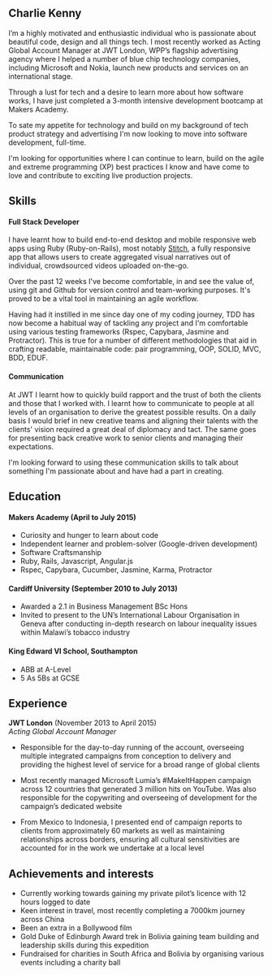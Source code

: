 ## Charlie Kenny

I’m a highly motivated and enthusiastic individual who is passionate about beautiful code, design and all things tech. I most recently worked as Acting Global Account Manager at JWT London, WPP’s flagship advertising agency where I helped a number of blue chip technology companies, including Microsoft and Nokia, launch new products and services on an international stage. 

Through a lust for tech and a desire to learn more about how software works, I have just completed a 3-month intensive development bootcamp at Makers Academy.

To sate my appetite for technology and build on my background of tech product strategy and advertising I'm now looking to move into software development, full-time.

I'm looking for opportunities where I can continue to learn, build on the agile and extreme programming (XP) best practices I know and have come to love and contribute to exciting live production projects.

## Skills

#### Full Stack Developer

I have learnt how to build end-to-end desktop and mobile responsive web apps using Ruby (Ruby-on-Rails), most notably [Stitch](http://stitchvid.herokuapp.com/), a fully responsive app that allows users to create aggregated visual narratives out of individual, crowdsourced videos uploaded on-the-go.

Over the past 12 weeks I've become comfortable, in and see the value of, using git and Github for version control and team-working purposes. It's proved to be a vital tool in maintaining an agile workflow.

Having had it instilled in me since day one of my coding journey, TDD has now become a habitual way of tackling any project and I'm comfortable using various testing frameworks (Rspec, Capybara, Jasmine and Protractor). This is true for a number of different methodologies that aid in crafting readable, maintainable code: pair programming, OOP, SOLID, MVC, BDD, EDUF.

#### Communication

At JWT I learnt how to quickly build rapport and the trust of both the clients and those that I worked with. I learnt how to communicate to people at all levels of an organisation to derive the greatest possible results. On a daily basis I would brief in new creative teams and aligning their talents with the clients' vision required a great deal of diplomacy and tact.
The same goes for presenting back creative work to senior clients and managing their expectations.

I'm looking forward to using these communication skills to talk about something I'm passionate about and have had a part in creating. 

## Education

#### Makers Academy (April to July 2015)

- Curiosity and hunger to learn about code
- Independent learner and problem-solver (Google-driven development)
- Software Craftsmanship
- Ruby, Rails, Javascript, Angular.js
- Rspec, Capybara, Cucumber, Jasmine, Karma, Protractor

#### Cardiff University (September 2010 to July 2013)

- Awarded a 2.1 in Business Management BSc Hons
- Invited to present to the UN’s International Labour Organisation in Geneva after conducting in-depth research on labour inequality issues within Malawi’s tobacco industry

#### King Edward VI School, Southampton

- ABB at A-Level
- 5 As 5Bs at GCSE

## Experience

**JWT London** (November 2013 to April 2015)    
*Acting Global Account Manager* 

* Responsible for the day-to-day running of the account, overseeing multiple integrated campaigns from conception to delivery and providing the highest level of service for a broad range of global clients 

*	Most recently managed Microsoft Lumia’s #MakeItHappen campaign across 12 countries that generated 3 million hits on YouTube. Was also responsible for the copywriting and overseeing of development for the campaign’s dedicated website

*	From Mexico to Indonesia, I presented end of campaign reports to clients from approximately 60 markets as well as maintaining relationships across borders, ensuring all cultural sensitivities are accounted for in the work we undertake at a local level

## Achievements and interests
- Currently working towards gaining my private pilot’s licence with 12 hours logged to date
-	Keen interest in travel, most recently completing a 7000km journey across China
- Been an extra in a Bollywood film
- Gold Duke of Edinburgh Award trek in Bolivia gaining team building and leadership skills during this expedition 
- Fundraised for charities in South Africa and Bolivia by organising various events including a charity ball
